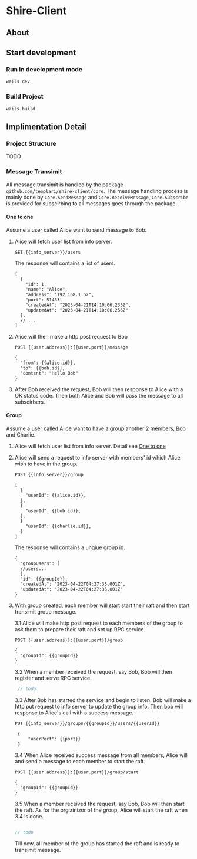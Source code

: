 # Shire-Client

## About


## Start development

### Run in development mode 

```shell
wails dev
```
### Build Project

```shell
wails build
```

## Implimentation Detail

### Project Structure
TODO

### Message Transimit

All message transimit is handled by the package `github.com/templari/shire-client/core`. The message handling process is mainly done by `Core.SendMessage` and `Core.ReceiveMessage`, `Core.Subscribe` is provided for subscirbing to all messages goes through the package.

#### One to one

Assume a user called Alice want to send message to Bob.

1. Alice will fetch user list from info server.
    ```
    GET {{info_server}}/users
    ```

    The response will contains a list of users.

    ```
    [
      {
        "id": 1,
        "name": "Alice",
        "address": "192.168.1.52",
        "port": 51463,
        "createdAt": "2023-04-21T14:10:06.235Z",
        "updatedAt": "2023-04-21T14:10:06.256Z"
      },
      // ...
    ]
    ```

2. Alice will then make a http post request to Bob
   ```
   POST {{user.address}}:{{user.port}}/message

   {
     "from": {{alice.id}},
     "to": {{bob.id}},
     "content": "Hello Bob"
   }
   ```

3. After Bob received the request, Bob will then response to Alice with a OK status code. Then both Alice and Bob will pass the message to all subscirbers.
   

#### Group

Assume a user called Alice want to have a group another 2 members, Bob and Charlie. 

1. Alice will fetch user list from info server. Detail see [One to one](#one-to-one)


2. Alice will send a request to info server with members' id which Alice wish to have in the group.

    ```
    POST {{info_server}}/group

    [
      {
        "userId": {{alice.id}},
      },
      {
        "userId": {{bob.id}},
      },
      {
        "userId": {{charlie.id}},
      }
    ]
    ```
   The response will contains a unqiue group id.
   ```
   {
     "groupUsers": [
     //users...
     ],
     "id": {{groupId}},
     "createdAt": "2023-04-22T04:27:35.001Z",
     "updatedAt": "2023-04-22T04:27:35.001Z"
   }
   ```

3. With group created, each member will start start their raft and then start transimit group message.
    
    3.1 Alice will make http post request to each members of the group to ask them to prepare their raft and set up RPC service

    ```
    POST {{user.address}}:{{user.port}}/group

    {
      "groupId": {{groupId}}
    }
    ```

    3.2 When a member received the request, say Bob, Bob will then register and serve RPC service.
      
    ```go
     // todo 
    ```

    3.3 After Bob has started the service and begin to listen. Bob will make a http put request to info server to update the group info. Then bob will response to Alice's call with a success message.

    ```
    PUT {{info_server}}/groups/{{groupId}}/users/{{userId}} 

     {
         "userPort": {{port}}
     }
    ```

    3.4 When Alice received success message from all members, Alice will and send a message to each member to start the raft.


    ```
    POST {{user.address}}:{{user.port}}/group/start

    {
      "groupId": {{groupId}}
    }
    ```

    3.5 When a member received the request, say Bob, Bob will then start the raft. As for the orgizinizor of the group, Alice will start the raft when 3.4 is done.

    ```go

    // todo
    ```

    Till now, all member of the group has started the raft and is ready to transimit message.
    